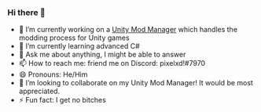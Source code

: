 ### Hi there 👋
- 🔭 I’m currently working on a [Unity Mod Manager]() which handles the modding process for Unity games
- 🌱 I’m currently learning advanced C#
- 💬 Ask me about anything, I might be able to answer
- 📫 How to reach me: friend me on Discord: pixelxd!#7970
- 😄 Pronouns: He/Him
- 👯 I’m looking to collaborate on my Unity Mod Manager! It would be most appreciated.
- ⚡ Fun fact: I get no bitches
